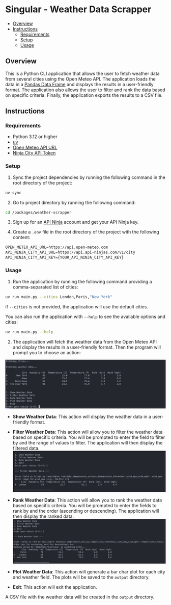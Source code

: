 # Singular - Weather Data Scrapper

- [Overview](#overview)
- [Instructions](#instructions)
  - [Requirements](#requirements)
  - [Setup](#setup)
  - [Usage](#usage)

## Overview

This is a Python CLI application that allows the user to fetch weather data from several cities using the Open Meteo API. The application loads the data in a [Pandas Data Frame](https://pandas.pydata.org/docs/reference/api/pandas.DataFrame.html) and displays the results in a user-friendly format. The application also allows the user to filter and rank the data based on specific criteria. Finally, the application exports the results to a CSV file.

## Instructions

### Requirements
- Python 3.12 or higher
- [uv](https://docs.astral.sh/uv/)
- [Open Meteo API URL](https://open-meteo.com/en/docs)
- [Ninja City API Token](https://www.api-ninjas.com/api/city)

### Setup
1. Sync the project dependencies by running the following command in the root directory of the project:
```bash
uv sync
```

2. Go to project directory by running the following command:
```bash
cd /packages/weather-scrapper
```

3. Sign up for an [API Ninja](https://www.api-ninjas.com/register) account and get your API Ninja key.

4. Create a `.env` file in the root directory of the project with the following content:
```
OPEN_METEO_API_URL=https://api.open-meteo.com
API_NINJA_CITY_API_URL=https://api.api-ninjas.com/v1/city
API_NINJA_CITY_API_KEY={YOUR_API_NINJA_CITY_API_KEY}
```

### Usage

1. Run the application by running the following command providing a comma-separated list of cities:
```bash
uv run main.py --cities London,Paris,"New York"
```

if `--cities` is not provided, the application will use the default cities. 

You can also run the application with `--help` to see the available options and cities:
```bash
uv run main.py --help
```

2. The application will fetch the weather data from the Open Meteo API and display the results in a user-friendly format. Then the program will prompt you to choose an action:

![alt text](../../docs/weather_scrapper_screenshot_1.png)

- **Show Weather Data**: This action will display the weather data in a user-friendly format.
- **Filter Weather Data**: This action will allow you to filter the weather data based on specific criteria. You will be prompted to enter the field to filter by and the range of values to filter. The application will then display the filtered data.
![alt text](../../docs/weather_scrapper_screenshot_2.png)

- **Rank Weather Data**: This action will allow you to rank the weather data based on specific criteria. You will be prompted to enter the fields to rank by and the order (ascending or descending). The application will then display the ranked data.
![alt text](../../docs/weather_scrapper_screenshot_3.png)
- **Plot Weather Data**: This action will generate a bar char plot for each city and weather field. The plots will be saved to the `output` directory.
- **Exit**: This action will exit the application.

A CSV file with the weather data will be created in the `output` directory.